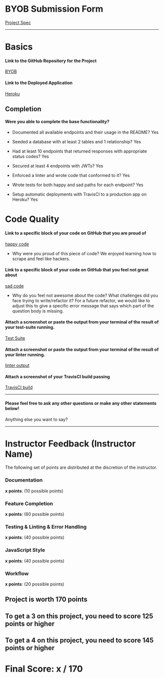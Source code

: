 # BYOB Submission Form

[Project Spec](http://frontend.turing.io/projects/build-your-own-backend.html)

------

# Basics

#### Link to the GitHub Repository for the Project
[BYOB](https://github.com/daughedm/BYOB)

#### Link to the Deployed Application
[Heroku](https://byob-interview-questions.herokuapp.com/)


## Completion

#### Were you able to complete the base functionality?

* Documented all available endpoints and their usage in the README?
Yes

* Seeded a database with at least 2 tables and 1 relationship?
Yes

* Had at least 10 endpoints that returned responses with appropriate status codes?
Yes

* Secured at least 4 endpoints with JWTs?
Yes

* Enforced a linter and wrote code that conformed to it?
Yes

* Wrote tests for both happy and sad paths for each endpoint?
Yes

* Setup automatic deployments with TravisCI to a production app on Heroku?
Yes

# Code Quality

#### Link to a specific block of your code on GitHub that you are proud of
[happy code](https://github.com/daughedm/BYOB/blob/master/scrape.js)

* Why were you proud of this piece of code?
We enjoyed learning how to scrape and feel like hackers. 

#### Link to a specific block of your code on GitHub that you feel not great about
[sad code](https://github.com/daughedm/BYOB/blob/f82839217240b523761666901866f86311256af6/server.js#L23)

* Why do you feel not awesome about the code? What challenges did you face trying to write/refactor it?
For a future refactor, we would like to adjust this to give a specific error message that says which part of the question body is missing.

#### Attach a screenshot or paste the output from your terminal of the result of your test-suite running.

[Test Suite](https://i.imgur.com/nnCaRvW.png)

#### Attach a screenshot or paste the output from your terminal of the result of your linter running.

[linter output](https://i.imgur.com/p5NB27y.png)

#### Attach a screenshot of your TravisCI build passing

[TravisCI build](https://i.imgur.com/8W7v6gD.png)

-----

#### Please feel free to ask any other questions or make any other statements below!

Anything else you want to say?

-----


# Instructor Feedback (Instructor Name)

The following set of points are distributed at the discretion of the instructor.

### Documentation

**x points**: (10 possible points)

### Feature Completion

**x points**: (60 possible points)

### Testing & Linting & Error Handling

**x points**: (40 possible points)

### JavaScript Style

**x points**: (40 possible points)

### Workflow

**x points**: (20 possible points)

## Project is worth 170 points

## To get a 3 on this project, you need to score 125 points or higher
## To get a 4 on this project, you need to score 145 points or higher

# Final Score: x / 170
